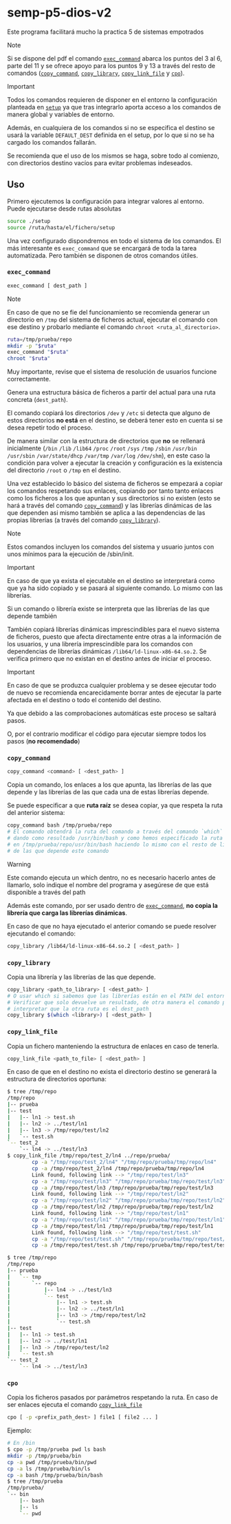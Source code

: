 # semp-p5-dios-v2
Este programa facilitará mucho la practica 5 de sistemas empotrados

> [!note]
> Si se dispone del pdf el comando [`exec_command`](#exec_command) abarca los puntos del 3 al 6, parte del 11 y se ofrece apoyo para los puntos 9 y 13 a través del resto de comandos ([`copy_command`](#copy_command), [`copy_library`](#copy_library), [`copy_link_file`](#copy_link_file) y [`cpo`](#cpo)).


> [!Important]
> Todos los comandos requieren de disponer en el entorno la configuración planteada en [`setup`](setup) ya que tras integrarlo aporta acceso a los comandos de manera global y variables de entorno.
>
> Además, en cualquiera de los comandos si no se especifica el destino se usará la variable `DEFAULT_DEST` definida en el setup, por lo que si no se ha cargado los comandos fallarán.
>
> Se recomienda que el uso de los mismos se haga, sobre todo al comienzo, con directorios destino vacíos para evitar problemas indeseados.
## Uso
Primero ejecutemos la configuración para integrar valores al entorno. Puede ejecutarse desde rutas absolutas
```bash
source ./setup
source /ruta/hasta/el/fichero/setup
```
Una vez configurado dispondremos en todo el sistema de los comandos. El más interesante es `exec_command` que se encargará de toda la tarea automatizada. Pero también se disponen de otros comandos útiles.
### `exec_command`
```bash
exec_command [ dest_path ]
```
> [!note]
> En caso de que no se fie del funcionamiento se recomienda generar un directorio en `/tmp` del sistema de ficheros actual, ejecutar el comando con ese destino y probarlo mediante el comando `chroot <ruta_al_directorio>`.
>
> ```bash
> ruta=/tmp/prueba/repo
> mkdir -p "$ruta"
> exec_command "$ruta"
> chroot "$ruta"
> ```
> Muy importante, revise que el sistema de resolución de usuarios funcione correctamente.

Genera una estructura básica de ficheros a partir del actual para una ruta concreta (`dest_path`).

El comando copiará los directorios `/dev` y `/etc` si detecta que alguno de estos directorios **no está** en el destino, se deberá tener esto en cuenta si se desea repetir todo el proceso.

De manera similar con la estructura de directorios que **no** se rellenará inicialmente (`/bin` `/lib` `/lib64` `/proc` `/root` `/sys` `/tmp` `/sbin` `/usr/bin` `/usr/sbin` `/var/state/dhcp` `/var/tmp` `/var/log` `/dev/shm`), en este caso la condición para volver a ejecutar la creación y configuración es la existencia del directorio `/root` o `/tmp` en el destino.

Una vez establecido lo básico del sistema de ficheros se empezará a copiar los comandos respetando sus enlaces, copiando por tanto tanto enlaces como los ficheros a los que apuntan y sus directorios si no existen (esto se hará a través del comando [`copy_command`](#copy_command)) y las librerías dinámicas de las que dependen asi mismo también se aplica a las dependencias de las propias librerías (a través del comando [`copy_library`](#copy_library)).
> [!note]
> Estos comandos incluyen los comandos del sistema y usuario juntos con unos mínimos para la ejecución de /sbin/init.

> [!important]
> En caso de que ya exista el ejecutable en el destino se interpretará como que ya ha sido copiado y se pasará al siguiente comando. Lo mismo con las librerías. 
> 
> Si un comando o librería existe se interpreta que las librerías de las que depende también


También copiará librerías dinámicas imprescindibles para el nuevo sistema de ficheros, puesto que afecta directamente entre otras a la información de los usuarios, y una librería imprescindible para los comandos con dependencias de librerías dinámicas `/lib64/ld-linux-x86-64.so.2`. Se verifica primero que no existan en el destino antes de iniciar el proceso.

> [!important]
> En caso de que se produzca cualquier problema y se desee ejecutar todo de nuevo se recomienda encarecidamente borrar antes de ejecutar la parte afectada en el destino o todo el contenido del destino.
> 
> Ya que debido a las comprobaciones automáticas este proceso se saltará pasos.
> 
> O, por el contrario modificar el código para ejecutar siempre todos los pasos (**no recomendado**)

### `copy_command`
```bash
copy_command <command> [ <dest_path> ]
```
Copia un comando, los enlaces a los que apunta, las librerías de las que depende y las librerías de las que cada una de estas librerías depende. 

Se puede especificar a que **ruta raíz** se desea copiar, ya que respeta la ruta del anterior sistema:
```bash
copy_command bash /tmp/prueba/repo
# El comando obtendrá la ruta del comando a través del comando `which` 
# dando como resultado /usr/bin/bash y como hemos especificado la ruta se copiará
# en /tmp/prueba/repo/usr/bin/bash haciendo lo mismo con el resto de librerías 
# de las que depende este comando
```
> [!warning]
> Este comando ejecuta un which dentro, no es necesario hacerlo antes de llamarlo, solo indique el nombre del programa y asegúrese de que está disponible a través del path
>
> Además este comando, por ser usado dentro de [`exec_command`](#exec_command), **no copia la librería que carga las librerías dinámicas**. 
> 
> En caso de que no haya ejecutado el anterior comando se puede resolver ejecutando el comando:
> ```bash
> copy_library /lib64/ld-linux-x86-64.so.2 [ <dest_path> ]
> ```

### `copy_library`
Copia una librería y las librerías de las que depende.
```bash
copy_library <path_to_library> [ <dest_path> ]
# O usar which si sabemos que las librerías están en el PATH del entorno ($PATH)
# Verificar que solo devuelve un resultado, de otra manera el comando podrá 
# interpretar que la otra ruta es el dest_path
copy_library $(which <library>) [ <dest_path> ]
```
### `copy_link_file`
Copia un fichero manteniendo la estructura de enlaces en caso de tenerla. 
```bash
copy_link_file <path_to_file> [ <dest_path> ]
```
En caso de que en el destino no exista el directorio destino se generará la estructura de directorios oportuna:

```bash
$ tree /tmp/repo
/tmp/repo
|-- prueba
|-- test
|   |-- ln1 -> test.sh
|   |-- ln2 -> ../test/ln1
|   |-- ln3 -> /tmp/repo/test/ln2
|   `-- test.sh
`-- test_2
    `-- ln4 -> ../test/ln3
$ copy_link_file /tmp/repo/test_2/ln4 ../repo/prueba/
        cp -a "/tmp/repo/test_2/ln4" "/tmp/repo/prueba/tmp/repo/ln4"
        cp -a /tmp/repo/test_2/ln4 /tmp/repo/prueba/tmp/repo/ln4
        Link found, following link --> "/tmp/repo/test/ln3"
        cp -a "/tmp/repo/test/ln3" "/tmp/repo/prueba/tmp/repo/test/ln3"
        cp -a /tmp/repo/test/ln3 /tmp/repo/prueba/tmp/repo/test/ln3
        Link found, following link --> "/tmp/repo/test/ln2"
        cp -a "/tmp/repo/test/ln2" "/tmp/repo/prueba/tmp/repo/test/ln2"
        cp -a /tmp/repo/test/ln2 /tmp/repo/prueba/tmp/repo/test/ln2
        Link found, following link --> "/tmp/repo/test/ln1"
        cp -a "/tmp/repo/test/ln1" "/tmp/repo/prueba/tmp/repo/test/ln1"
        cp -a /tmp/repo/test/ln1 /tmp/repo/prueba/tmp/repo/test/ln1
        Link found, following link --> "/tmp/repo/test/test.sh"
        cp -a "/tmp/repo/test/test.sh" "/tmp/repo/prueba/tmp/repo/test/test.sh"
        cp -a /tmp/repo/test/test.sh /tmp/repo/prueba/tmp/repo/test/test.sh

$ tree /tmp/repo
/tmp/repo
|-- prueba
|   `-- tmp
|       `-- repo
|           |-- ln4 -> ../test/ln3
|           `-- test
|               |-- ln1 -> test.sh
|               |-- ln2 -> ../test/ln1
|               |-- ln3 -> /tmp/repo/test/ln2
|               `-- test.sh
|-- test
|   |-- ln1 -> test.sh
|   |-- ln2 -> ../test/ln1
|   |-- ln3 -> /tmp/repo/test/ln2
|   `-- test.sh
`-- test_2
    `-- ln4 -> ../test/ln3
```

### `cpo`
Copia los ficheros pasados por parámetros respetando la ruta. En caso de ser enlaces ejecuta el comando [`copy_link_file`](#copy_link_file)
```bash
cpo [ -p <prefix_path_dest> ] file1 [ file2 ... ]
```
Ejemplo:
```bash
# En /bin
$ cpo -p /tmp/prueba pwd ls bash
mkdir -p /tmp/prueba/bin
cp -a pwd /tmp/prueba/bin/pwd
cp -a ls /tmp/prueba/bin/ls
cp -a bash /tmp/prueba/bin/bash
$ tree /tmp/prueba
/tmp/prueba/
`-- bin
    |-- bash
    |-- ls
    `-- pwd
```

